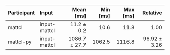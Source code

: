 | Participant | Input | Mean [ms] | Min [ms] | Max [ms] | Relative |
|:---|:---|---:|---:|---:|---:|
| mattcl | input-mattcl | 11.2 ± 0.2 | 10.6 | 11.8 | 1.00 |
| mattcl-py | input-mattcl | 1086.7 ± 27.7 | 1062.5 | 1116.8 | 96.92 ± 3.26 |
